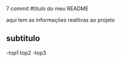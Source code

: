 7 commit
#titulo do meu README 

aqui tem as informações realtivas ao projeto 

## subtitulo

-top1
 top2
-top3